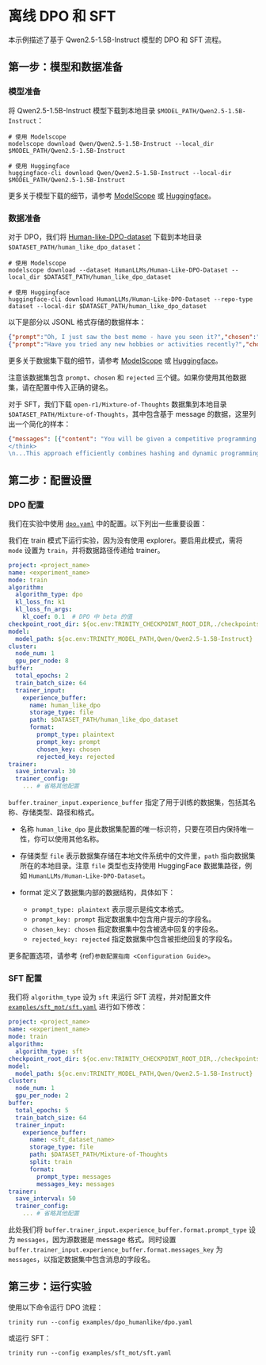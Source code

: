 # 离线 DPO 和 SFT

本示例描述了基于 Qwen2.5-1.5B-Instruct 模型的 DPO 和 SFT 流程。

## 第一步：模型和数据准备

### 模型准备

将 Qwen2.5-1.5B-Instruct 模型下载到本地目录 `$MODEL_PATH/Qwen2.5-1.5B-Instruct`：

```shell
# 使用 Modelscope
modelscope download Qwen/Qwen2.5-1.5B-Instruct --local_dir $MODEL_PATH/Qwen2.5-1.5B-Instruct

# 使用 Huggingface
huggingface-cli download Qwen/Qwen2.5-1.5B-Instruct --local-dir $MODEL_PATH/Qwen2.5-1.5B-Instruct
```

更多关于模型下载的细节，请参考 [ModelScope](https://modelscope.cn/docs/models/download) 或 [Huggingface](https://huggingface.co/docs/huggingface_hub/main/en/guides/cli)。

### 数据准备

对于 DPO，我们将 [Human-like-DPO-dataset](https://huggingface.co/datasets/HumanLLMs/Human-Like-DPO-Dataset) 下载到本地目录 `$DATASET_PATH/human_like_dpo_dataset`：

```shell
# 使用 Modelscope
modelscope download --dataset HumanLLMs/Human-Like-DPO-Dataset --local_dir $DATASET_PATH/human_like_dpo_dataset

# 使用 Huggingface
huggingface-cli download HumanLLMs/Human-Like-DPO-Dataset --repo-type dataset --local-dir $DATASET_PATH/human_like_dpo_dataset
```

以下是部分以 JSONL 格式存储的数据样本：
```json
{"prompt":"Oh, I just saw the best meme - have you seen it?","chosen":"\ud83d\ude02 Ah, no I haven't! I'm dying to know, what's the meme about? Is it a funny cat or a ridiculous situation? Spill the beans! \ud83e\udd23","rejected":"I'm an artificial intelligence language model, I don't have personal experiences or opinions. However, I can provide you with information on highly-rated and critically acclaimed films, as well as recommendations based on specific genres or themes. Would you like me to suggest some notable movies or discuss a particular genre of interest?"}
{"prompt":"Have you tried any new hobbies or activities recently?","chosen":"You know, I've been meaning to try my hand at gardening, but I haven't gotten around to it yet. I've heard it's super relaxing and a great way to get some fresh air. Maybe I'll finally get around to buying some seeds and pots this weekend. What about you? Have you taken up anything new and exciting lately? \ud83c\udf31\ud83d\udc40","rejected":"I'm an artificial intelligence language model, and as such, I don't have personal experiences or engage in physical activities such as dining or cooking. My purpose is to provide information, answer questions, and assist with tasks to the best of my abilities, while maintaining a professional and impartial demeanor. If you have any specific questions or topics related to restaurants or recipes, I'd be happy to provide information or guidance."}
```

更多关于数据集下载的细节，请参考 [ModelScope](https://modelscope.cn/docs/datasets/download) 或 [Huggingface](https://huggingface.co/docs/huggingface_hub/main/en/guides/cli#download-a-dataset-or-a-space)。

注意该数据集包含 `prompt`、`chosen` 和 `rejected` 三个键。如果你使用其他数据集，请在配置中传入正确的键名。

对于 SFT，我们下载 `open-r1/Mixture-of-Thoughts` 数据集到本地目录 `$DATASET_PATH/Mixture-of-Thoughts`，其中包含基于 message 的数据，这里列出一个简化的样本：

```json
{"messages": [{"content": "You will be given a competitive programming problem...","role": "user"},{"content": "<think>\n...
</think>
\n...This approach efficiently combines hashing and dynamic programming to solve the problem within the given constraints.","role": "assistant"}], "num_tokens": 22185, "source": "open-r1/codeforces-cots"}
```

## 第二步：配置设置

### DPO 配置

我们在实验中使用 [`dpo.yaml`](https://github.com/modelscope/Trinity-RFT/tree/main/examples/dpo_humanlike/dpo.yaml) 中的配置。以下列出一些重要设置：

我们在 train 模式下运行实验，因为没有使用 explorer。要启用此模式，需将 `mode` 设置为 `train`，并将数据路径传递给 trainer。

```yaml
project: <project_name>
name: <experiment_name>
mode: train
algorithm:
  algorithm_type: dpo
  kl_loss_fn: k1
  kl_loss_fn_args:
    kl_coef: 0.1  # DPO 中 beta 的值
checkpoint_root_dir: ${oc.env:TRINITY_CHECKPOINT_ROOT_DIR,./checkpoints}
model:
  model_path: ${oc.env:TRINITY_MODEL_PATH,Qwen/Qwen2.5-1.5B-Instruct}
cluster:
  node_num: 1
  gpu_per_node: 8
buffer:
  total_epochs: 2
  train_batch_size: 64
  trainer_input:
    experience_buffer:
      name: human_like_dpo
      storage_type: file
      path: $DATASET_PATH/human_like_dpo_dataset
      format:
        prompt_type: plaintext
        prompt_key: prompt
        chosen_key: chosen
        rejected_key: rejected
trainer:
  save_interval: 30
  trainer_config:
    ... # 省略其他配置
```

`buffer.trainer_input.experience_buffer` 指定了用于训练的数据集，包括其名称、存储类型、路径和格式。

- 名称 `human_like_dpo` 是此数据集配置的唯一标识符，只要在项目内保持唯一性，你可以使用其他名称。
- 存储类型 `file` 表示数据集存储在本地文件系统中的文件里，`path` 指向数据集所在的本地目录。注意 `file` 类型也支持使用 HuggingFace 数据集路径，例如 `HumanLLMs/Human-Like-DPO-Dataset`。
- format 定义了数据集内部的数据结构，具体如下：

  - `prompt_type: plaintext` 表示提示是纯文本格式。
  - `prompt_key: prompt` 指定数据集中包含用户提示的字段名。
  - `chosen_key: chosen` 指定数据集中包含被选中回复的字段名。
  - `rejected_key: rejected` 指定数据集中包含被拒绝回复的字段名。

更多配置选项，请参考 {ref}`参数配置指南 <Configuration Guide>`。

### SFT 配置

我们将 `algorithm_type` 设为 `sft` 来运行 SFT 流程，并对配置文件 [`examples/sft_mot/sft.yaml`](https://github.com/modelscope/Trinity-RFT/tree/main/examples/sft_mot/sft.yaml) 进行如下修改：

```yaml
project: <project_name>
name: <experiment_name>
mode: train
algorithm:
  algorithm_type: sft
checkpoint_root_dir: ${oc.env:TRINITY_CHECKPOINT_ROOT_DIR,./checkpoints}
model:
  model_path: ${oc.env:TRINITY_MODEL_PATH,Qwen/Qwen2.5-1.5B-Instruct}
cluster:
  node_num: 1
  gpu_per_node: 2
buffer:
  total_epochs: 5
  train_batch_size: 64
  trainer_input:
    experience_buffer:
      name: <sft_dataset_name>
      storage_type: file
      path: $DATASET_PATH/Mixture-of-Thoughts
      split: train
      format:
        prompt_type: messages
        messages_key: messages
trainer:
  save_interval: 50
  trainer_config:
    ... # 省略其他配置
```

此处我们将 `buffer.trainer_input.experience_buffer.format.prompt_type` 设为 `messages`，因为源数据是 message 格式。同时设置 `buffer.trainer_input.experience_buffer.format.messages_key` 为 `messages`，以指定数据集中包含消息的字段名。

## 第三步：运行实验

使用以下命令运行 DPO 流程：

```shell
trinity run --config examples/dpo_humanlike/dpo.yaml
```

或运行 SFT：

```shell
trinity run --config examples/sft_mot/sft.yaml
```
